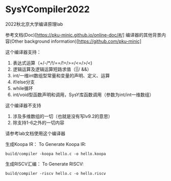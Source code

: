 # SysYCompiler2022

2022秋北京大学编译原理lab 
 
参考文档(Doc)[https://pku-minic.github.io/online-doc/#/]
编译器的其他背景内容(Other background information)[https://github.com/pku-minic]

这个编译器支持：
1. 表达式运算（+/-/\*/!/==/!=/>=/<=/>/<)
2. 逻辑运算及逻辑运算短路求值（||/ &&）
3. int/一维int数组型常量和变量的声明、定义、运算
4. if/else分支
5. while循环
6. int/void型函数声明和调用，SysY库函数调用（参数为int/int一维数组）

这个编译器不支持
1. 涉及多维数组的一切（也就是没有写lv9.2的意思）
2. 除支持1-6之外的一切内容

请参考lab文档使用这个编译器 


生成Koopa IR： 
To Generate Koopa IR:
```
build/compiler -koopa hello.c -o hello.koopa
```
 
生成RISCV汇编： 
To Generate RISCV:
```
build/compiler -riscv hello.c -o hello.riscv
```
